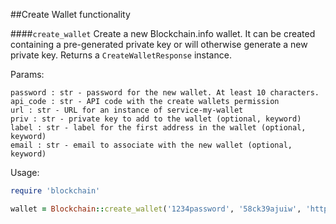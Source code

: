 ##Create Wallet functionality

####`create_wallet`
Create a new Blockchain.info wallet. It can be created containing a pre-generated private key or will otherwise generate a new private key. Returns a `CreateWalletResponse` instance.

Params: 
```
password : str - password for the new wallet. At least 10 characters.
api_code : str - API code with the create wallets permission
url : str - URL for an instance of service-my-wallet
priv : str - private key to add to the wallet (optional, keyword)
label : str - label for the first address in the wallet (optional, keyword)
email : str - email to associate with the new wallet (optional, keyword)
```

Usage:
```ruby
require 'blockchain'

wallet = Blockchain::create_wallet('1234password', '58ck39ajuiw', 'http://localhost:3000/', label: 'Test wallet')
```

